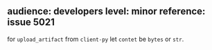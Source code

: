 audience: developers
level: minor
reference: issue 5021
---
for `upload_artifact` from `client-py` let `contet` be `bytes` or `str`.
